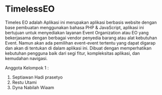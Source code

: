 # TimelessEO
Timeles EO adalah Aplikasi ini merupakan aplikasi berbasis website dengan base pembuatan menggunakan bahasa PHP & JavaScript, aplikasi ini bertujuan untuk menyediakan layanan Event Organization atau EO yang bekerjasama dengan berbagai vendor penyedia barang atau alat kebutuhan Event. Namun akan ada pemilihan event-event tertentu yang dapat digarap dan akan di tentukan di dalam aplikasi ini. Dibuat dengan memperhatikan kebutuhan pengguna baik dari segi fitur, kompleksitas aplikasi, dan kemudahan navigasi.


Anggota Kelompok 1 :
1. Septiawan Hadi prasetyo
2. Restu Utami
3. Dyna Nabilah Wiaam
